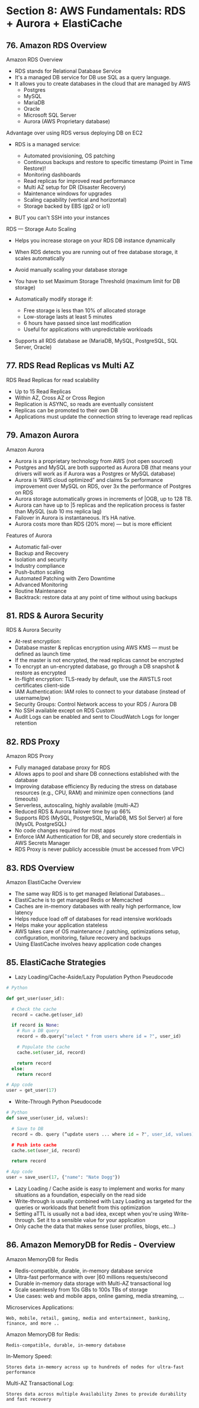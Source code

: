 # Section 8: AWS Fundamentals: RDS + Aurora + ElastiCache

## 76. Amazon RDS Overview

Amazon RDS Overview

- RDS stands for Relational Database Service
- It's a managed DB service for DB use SQL as a query language.
- It allows you to create databases in the cloud that are managed by AWS
  - Postgres
  - MySQL
  - MariaDB
  - Oracle
  - Microsoft SQL Server
  - Aurora (AWS Proprietary database)

Advantage over using RDS versus deploying DB on EC2

- RDS is a managed service:

  - Automated provisioning, OS patching
  - Continuous backups and restore to specific timestamp (Point in Time Restore)!
  - Monitoring dashboards
  - Read replicas for improved read performance
  - Multi AZ setup for DR (Disaster Recovery)
  - Maintenance windows for upgrades
  - Scaling capability (vertical and horizontal)
  - Storage backed by EBS (gp2 or io1)

- BUT you can't SSH into your instances

RDS — Storage Auto Scaling

- Helps you increase storage on your RDS DB instance dynamically

- When RDS detects you are running out of free database storage, it scales automatically

- Avoid manually scaling your database storage

- You have to set Maximum Storage Threshold (maximum limit for DB storage)

- Automatically modify storage if:

  - Free storage is less than 10% of allocated storage
  - Low-storage lasts at least 5 minutes
  - 6 hours have passed since last modification
  - Useful for applications with unpredictable workloads

- Supports all RDS database ae (MariaDB, MySQL, PostgreSQL, SQL Server, Oracle)

## 77. RDS Read Replicas vs Multi AZ

RDS Read Replicas for read scalability

- Up to 15 Read Replicas
- Within AZ, Cross AZ or Cross Region
- Replication is ASYNC, so reads are eventually consistent
- Replicas can be promoted to their own DB
- Applications must update the connection string to leverage read replicas

## 79. Amazon Aurora

Amazon Aurora

- Aurora is a proprietary technology from AWS (not open sourced)
- Postgres and MySQL are both supported as Aurora DB (that means your drivers will work as if Aurora was a Postgres or MySQL database)
- Aurora is “AWS cloud optimized” and claims 5x performance improvement over MySQL on RDS, over 3x the performance of Postgres on RDS
- Aurora storage automatically grows in increments of |OGB, up to 128 TB.
- Aurora can have up to |5 replicas and the replication process is faster than MySQL (sub 10 ms replica lag)
- Failover in Aurora is instantaneous. It’s HA native.
- Aurora costs more than RDS (20% more) — but is more efficient

Features of Aurora

- Automatic fail-over
- Backup and Recovery
- Isolation and security
- Industry compliance
- Push-button scaling
- Automated Patching with Zero Downtime
- Advanced Monitoring
- Routine Maintenance
- Backtrack: restore data at any point of time without using backups

## 81. RDS & Aurora Security

RDS & Aurora Security

- At-rest encryption:
- Database master & replicas encryption using AWS KMS — must be defined as launch time
- If the master is not encrypted, the read replicas cannot be encrypted
- To encrypt an un-encrypted database, go through a DB snapshot & restore as encrypted
- In-flight encryption: TLS-ready by default, use the AWSTLS root certificates client-side
- IAM Authentication: IAM roles to connect to your database (instead of username/pw)
- Security Groups: Control Network access to your RDS / Aurora DB
- No SSH available except on RDS Custom
- Audit Logs can be enabled and sent to CloudWatch Logs for longer retention

## 82. RDS Proxy

Amazon RDS Proxy

- Fully managed database proxy for RDS
- Allows apps to pool and share DB connections established with the database
- Improving database efficiency By reducing the stress on database resources (e.g., CPU, RAM) and minimize open connections (and timeouts)
- Serverless, autoscaling, highly available (multi-AZ)
- Reduced RDS & Aurora failover time by up 66%
- Supports RDS (MySQL, PostgreSQL, MariaDB, MS Sol Server) al fore (MysOL PostgreSQL)
- No code changes required for most apps
- Enforce IAM Authentication for DB, and securely store credentials in AWS Secrets Manager
- RDS Proxy is never publicly accessible (must be accessed from VPC)

## 83. RDS Overview

Amazon ElastiCache Overview

- The same way RDS is to get managed Relational Databases...
- ElastiCache is to get managed Redis or Memcached
- Caches are in-memory databases with really high performance, low latency
- Helps reduce load off of databases for read intensive workloads
- Helps make your application stateless
- AWS takes care of OS maintenance / patching, optimizations setup, configuration, monitoring, failure recovery and backups
- Using ElastiCache involves heavy application code changes

## 85. ElastiCache Strategies

- Lazy Loading/Cache-Aside/Lazy Population Python Pseudocode

```py
# Python

def get_user(user_id):

  # Check the cache
  record = cache.get(user_id)

  if record is None:
    # Run a DB query
    record = db.query("select * from users where id = ?", user_id)

    # Populate the cache
    cache.set(user_id, record)

    return record
  else:
    return record

# App code
user = get_user(17)
```

- Write-Through Python Pseudocode

```py
# Python
def save_user(user_id, values):

  # Save to DB
  record = db. query (“update users ... where id = ?", user_id, values)

  # Push into cache
  cache.set(user_id, record)

  return record

# App code
user = save_user(17, {"name": "Nate Dogg"})
```

- Lazy Loading / Cache aside is easy to implement and works for many situations as a foundation, especially on the read side
- Write-through is usually combined with Lazy Loading as targeted for the queries or workloads that benefit from this optimization
- Setting aTTL is usually not a bad idea, except when you're using Write-through. Set it to a sensible value for your application
- Only cache the data that makes sense (user profiles, blogs, etc...)

## 86. Amazon MemoryDB for Redis - Overview

Amazon MemoryDB for Redis

- Redis-compatible, durable, in-memory database service
- Ultra-fast performance with over |60 millions requests/second
- Durable in-memory data storage with Multi-AZ transactional log
- Scale seamlessly from 10s GBs to 100s TBs of storage
- Use cases: web and mobile apps, online gaming, media streaming, ...

Microservices Applications:

    Web, mobile, retail, gaming, media and entertainment, banking, finance, and more ..

Amazon MemoryDB for Redis:

    Redis-compatible, durable, in-memory database

In-Memory Speed:

    Stores data in-memory across up to hundreds of nodes for ultra-fast performance

Multi-AZ Transactional Log:

    Stores data across multiple Availability Zones to provide durability and fast recovery

